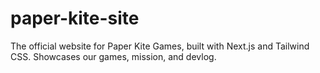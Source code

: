 # paper-kite-site
The official website for Paper Kite Games, built with Next.js and Tailwind CSS. Showcases our games, mission, and devlog.

